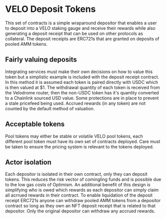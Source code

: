 # VELO Deposit Tokens

This set of contracts is a simple wraparound depositor that enables a user to deposit into a VELO staking gauge and receive their rewards while also generating a deposit receipt that can be used on other protocols as collateral. The deposit receipts are  ERC721s that are granted on deposits of  pooled AMM tokens.

## Fairly valuing deposits
Integrating services must make their own decisions on how to value this token but a simplistic example is included with the deposit receipt contract. In this method it is assumed each token is paired directly with USDC which is then valued at $1. The withdrawal quantity of each token is received from the Velodrome router, then the non-USDC token has it's quantity converted to a Chainlink sourced USD value.
Some protections are in place to prevent a stale pricefeed being used. Accrued rewards (in any token) are not counted by the default method of valuation.

## Acceptable tokens
Pool tokens may either be stable or volatile VELO pool tokens, each different pool token must have its own set of contracts deployed. Care must be taken to ensure the pricing system is relevant to the tokens deployed. 


## Actor isolation
Each depositor is isolated in their own contract, only they can deposit tokens. This reduces the risk vector of comingling funds and is possible due to the low gas costs of Optimism. An additional benefit of this design is simplifying who is owed which rewards as each depositor can simply claim all acrrued rewards in their contract. 
To enable liquidation of the deposit receipt ERC721s anyone can withdraw pooled AMM tokens from a depositor contract so long as they own an NFT deposit receipt 
that is related to that depositor. Only the original depositor can withdraw any accrued rewards.
